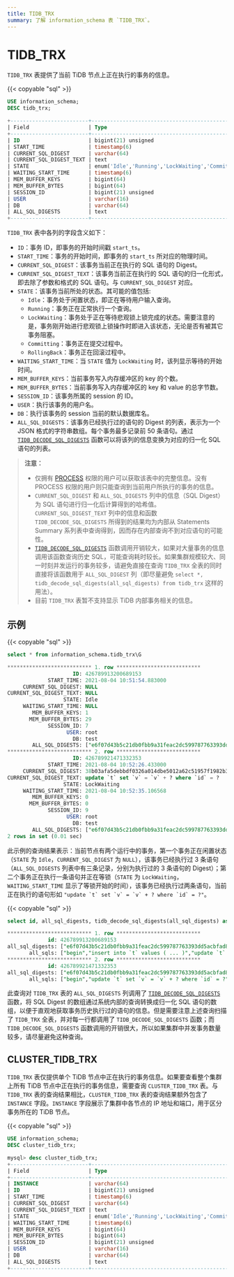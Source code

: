 ```yaml
---
title: TIDB_TRX
summary: 了解 information_schema 表 `TIDB_TRX`。
---
```


# TIDB_TRX

`TIDB_TRX` 表提供了当前 TiDB 节点上正在执行的事务的信息。

{{< copyable "sql" >}}

```sql
USE information_schema;
DESC tidb_trx;
```

```sql
+-------------------------+-----------------------------------------------------------------+------+------+---------+-------+
| Field                   | Type                                                            | Null | Key  | Default | Extra |
+-------------------------+-----------------------------------------------------------------+------+------+---------+-------+
| ID                      | bigint(21) unsigned                                             | NO   | PRI  | NULL    |       |
| START_TIME              | timestamp(6)                                                    | YES  |      | NULL    |       |
| CURRENT_SQL_DIGEST      | varchar(64)                                                     | YES  |      | NULL    |       |
| CURRENT_SQL_DIGEST_TEXT | text                                                            | YES  |      | NULL    |       |
| STATE                   | enum('Idle','Running','LockWaiting','Committing','RollingBack') | YES  |      | NULL    |       |
| WAITING_START_TIME      | timestamp(6)                                                    | YES  |      | NULL    |       |
| MEM_BUFFER_KEYS         | bigint(64)                                                      | YES  |      | NULL    |       |
| MEM_BUFFER_BYTES        | bigint(64)                                                      | YES  |      | NULL    |       |
| SESSION_ID              | bigint(21) unsigned                                             | YES  |      | NULL    |       |
| USER                    | varchar(16)                                                     | YES  |      | NULL    |       |
| DB                      | varchar(64)                                                     | YES  |      | NULL    |       |
| ALL_SQL_DIGESTS         | text                                                            | YES  |      | NULL    |       |
+-------------------------+-----------------------------------------------------------------+------+------+---------+-------+
```

`TIDB_TRX` 表中各列的字段含义如下：

* `ID`：事务 ID，即事务的开始时间戳 `start_ts`。
* `START_TIME`：事务的开始时间，即事务的 `start_ts` 所对应的物理时间。
* `CURRENT_SQL_DIGEST`：该事务当前正在执行的 SQL 语句的 Digest。
* `CURRENT_SQL_DIGEST_TEXT`：该事务当前正在执行的 SQL 语句的归一化形式，即去除了参数和格式的 SQL 语句。与 `CURRENT_SQL_DIGEST` 对应。
* `STATE`：该事务当前所处的状态。其可能的值包括:
    * `Idle`：事务处于闲置状态，即正在等待用户输入查询。
    * `Running`：事务正在正常执行一个查询。
    * `LockWaiting`：事务处于正在等待悲观锁上锁完成的状态。需要注意的是，事务刚开始进行悲观锁上锁操作时即进入该状态，无论是否有被其它事务阻塞。
    * `Committing`：事务正在提交过程中。
    * `RollingBack`：事务正在回滚过程中。
* `WAITING_START_TIME`：当 `STATE` 值为 `LockWaiting` 时，该列显示等待的开始时间。
* `MEM_BUFFER_KEYS`：当前事务写入内存缓冲区的 key 的个数。
* `MEM_BUFFER_BYTES`：当前事务写入内存缓冲区的 key 和 value 的总字节数。
* `SESSION_ID`：该事务所属的 session 的 ID。
* `USER`：执行该事务的用户名。
* `DB`：执行该事务的 session 当前的默认数据库名。
* `ALL_SQL_DIGESTS`：该事务已经执行过的语句的 Digest 的列表，表示为一个 JSON 格式的字符串数组。每个事务最多记录前 50 条语句。通过 [`TIDB_DECODE_SQL_DIGESTS`](/functions-and-operators/tidb-functions.md#tidb_decode_sql_digests) 函数可以将该列的信息变换为对应的归一化 SQL 语句的列表。

> **注意：**
>
> * 仅拥有 [PROCESS](https://dev.mysql.com/doc/refman/8.0/en/privileges-provided.html#priv_process) 权限的用户可以获取该表中的完整信息。没有 PROCESS 权限的用户则只能查询到当前用户所执行的事务的信息。
> * `CURRENT_SQL_DIGEST` 和 `ALL_SQL_DIGESTS` 列中的信息（SQL Digest）为 SQL 语句进行归一化后计算得到的哈希值。`CURRENT_SQL_DIGEST_TEXT` 列中的信息和函数 `TIDB_DECODE_SQL_DIGESTS` 所得到的结果均为内部从 Statements Summary 系列表中查询得到，因而存在内部查询不到对应语句的可能性。
> * [`TIDB_DECODE_SQL_DIGESTS`](/functions-and-operators/tidb-functions.md#tidb_decode_sql_digests) 函数调用开销较大，如果对大量事务的信息调用该函数查询历史 SQL，可能查询耗时较长。如果集群规模较大、同一时刻并发运行的事务较多，请避免直接在查询 `TIDB_TRX` 全表的同时直接将该函数用于 `ALL_SQL_DIGEST` 列（即尽量避免 ``select *, tidb_decode_sql_digests(all_sql_digests) from tidb_trx`` 这样的用法）。
> * 目前 `TIDB_TRX` 表暂不支持显示 TiDB 内部事务相关的信息。

## 示例

{{< copyable "sql" >}}

```sql
select * from information_schema.tidb_trx\G
```

```sql
*************************** 1. row ***************************
                     ID: 426789913200689153
             START_TIME: 2021-08-04 10:51:54.883000
     CURRENT_SQL_DIGEST: NULL
CURRENT_SQL_DIGEST_TEXT: NULL
                  STATE: Idle
     WAITING_START_TIME: NULL
        MEM_BUFFER_KEYS: 1
       MEM_BUFFER_BYTES: 29
             SESSION_ID: 7
                   USER: root
                     DB: test
        ALL_SQL_DIGESTS: ["e6f07d43b5c21db0fbb9a31feac2dc599787763393dd5acbfad80e247eb02ad5","04fa858fa491c62d194faec2ab427261cc7998b3f1ccf8f6844febca504cb5e9","b83710fa8ab7df8504920e8569e48654f621cf828afbe7527fd003b79f48da9e"]
*************************** 2. row ***************************
                     ID: 426789921471332353
             START_TIME: 2021-08-04 10:52:26.433000
     CURRENT_SQL_DIGEST: 38b03afa5debbdf0326a014dbe5012a62c51957f1982b3093e748460f8b00821
CURRENT_SQL_DIGEST_TEXT: update `t` set `v` = `v` + ? where `id` = ?
                  STATE: LockWaiting
     WAITING_START_TIME: 2021-08-04 10:52:35.106568
        MEM_BUFFER_KEYS: 0
       MEM_BUFFER_BYTES: 0
             SESSION_ID: 9
                   USER: root
                     DB: test
        ALL_SQL_DIGESTS: ["e6f07d43b5c21db0fbb9a31feac2dc599787763393dd5acbfad80e247eb02ad5","38b03afa5debbdf0326a014dbe5012a62c51957f1982b3093e748460f8b00821"]
2 rows in set (0.01 sec)
```

此示例的查询结果表示：当前节点有两个运行中的事务，第一个事务正在闲置状态（`STATE` 为 `Idle`，`CURRENT_SQL_DIGEST` 为 `NULL`），该事务已经执行过 3 条语句（`ALL_SQL_DIGESTS` 列表中有三条记录，分别为执行过的 3 条语句的 Digest）；第二个事务正在执行一条语句并正在等锁（`STATE` 为 `LockWaiting`，`WAITING_START_TIME` 显示了等锁开始的时间），该事务已经执行过两条语句，当前正在执行的语句形如 ``"update `t` set `v` = `v` + ? where `id` = ?"``。

{{< copyable "sql" >}}

```sql
select id, all_sql_digests, tidb_decode_sql_digests(all_sql_digests) as all_sqls from information_schema.tidb_trx\G
```

```sql
*************************** 1. row ***************************
             id: 426789913200689153
all_sql_digests: ["e6f07d43b5c21db0fbb9a31feac2dc599787763393dd5acbfad80e247eb02ad5","04fa858fa491c62d194faec2ab427261cc7998b3f1ccf8f6844febca504cb5e9","b83710fa8ab7df8504920e8569e48654f621cf828afbe7527fd003b79f48da9e"]
       all_sqls: ["begin","insert into `t` values ( ... )","update `t` set `v` = `v` + ?"]
*************************** 2. row ***************************
             id: 426789921471332353
all_sql_digests: ["e6f07d43b5c21db0fbb9a31feac2dc599787763393dd5acbfad80e247eb02ad5","38b03afa5debbdf0326a014dbe5012a62c51957f1982b3093e748460f8b00821"]
       all_sqls: ["begin","update `t` set `v` = `v` + ? where `id` = ?"]
```

此查询对 `TIDB_TRX` 表的 `ALL_SQL_DIGESTS` 列调用了 [`TIDB_DECODE_SQL_DIGESTS`](/functions-and-operators/tidb-functions.md#tidb_decode_sql_digests) 函数，将 SQL Digest 的数组通过系统内部的查询转换成归一化 SQL 语句的数组，以便于直观地获取事务历史执行过的语句的信息。但是需要注意上述查询扫描了 `TIDB_TRX` 全表，并对每一行都调用了 `TIDB_DECODE_SQL_DIGESTS` 函数；而 `TIDB_DECODE_SQL_DIGESTS` 函数调用的开销很大，所以如果集群中并发事务数量较多，请尽量避免这种查询。

## CLUSTER_TIDB_TRX

`TIDB_TRX` 表仅提供单个 TiDB 节点中正在执行的事务信息。如果要查看整个集群上所有 TiDB 节点中正在执行的事务信息，需要查询 `CLUSTER_TIDB_TRX` 表。与 `TIDB_TRX` 表的查询结果相比，`CLUSTER_TIDB_TRX` 表的查询结果额外包含了 `INSTANCE` 字段。`INSTANCE` 字段展示了集群中各节点的 IP 地址和端口，用于区分事务所在的 TiDB 节点。

{{< copyable "sql" >}}

```sql
USE information_schema;
DESC cluster_tidb_trx;
```

```sql
mysql> desc cluster_tidb_trx;
+-------------------------+-----------------------------------------------------------------+------+------+---------+-------+
| Field                   | Type                                                            | Null | Key  | Default | Extra |
+-------------------------+-----------------------------------------------------------------+------+------+---------+-------+
| INSTANCE                | varchar(64)                                                     | YES  |      | NULL    |       |
| ID                      | bigint(21) unsigned                                             | NO   | PRI  | NULL    |       |
| START_TIME              | timestamp(6)                                                    | YES  |      | NULL    |       |
| CURRENT_SQL_DIGEST      | varchar(64)                                                     | YES  |      | NULL    |       |
| CURRENT_SQL_DIGEST_TEXT | text                                                            | YES  |      | NULL    |       |
| STATE                   | enum('Idle','Running','LockWaiting','Committing','RollingBack') | YES  |      | NULL    |       |
| WAITING_START_TIME      | timestamp(6)                                                    | YES  |      | NULL    |       |
| MEM_BUFFER_KEYS         | bigint(64)                                                      | YES  |      | NULL    |       |
| MEM_BUFFER_BYTES        | bigint(64)                                                      | YES  |      | NULL    |       |
| SESSION_ID              | bigint(21) unsigned                                             | YES  |      | NULL    |       |
| USER                    | varchar(16)                                                     | YES  |      | NULL    |       |
| DB                      | varchar(64)                                                     | YES  |      | NULL    |       |
| ALL_SQL_DIGESTS         | text                                                            | YES  |      | NULL    |       |
+-------------------------+-----------------------------------------------------------------+------+------+---------+-------+
```
